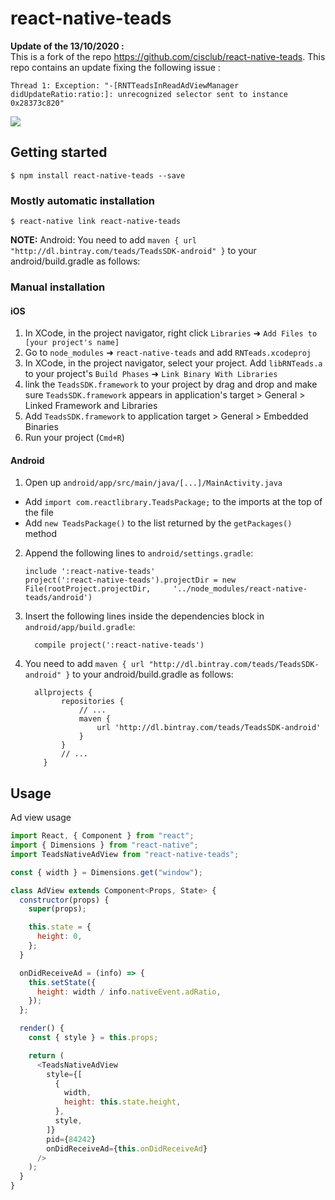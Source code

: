 # react-native-teads
**Update of the 13/10/2020 :**<br>
This is a fork of the repo https://github.com/cisclub/react-native-teads.
This repo contains an update fixing the following issue : 
```
Thread 1: Exception: "-[RNTTeadsInReadAdViewManager didUpdateRatio:ratio:]: unrecognized selector sent to instance 0x28373c820"
```
<img src="https://user-images.githubusercontent.com/72379154/95054911-dc21ff80-06f2-11eb-9deb-190d32f66f04.png" />


## Getting started

`$ npm install react-native-teads --save`

### Mostly automatic installation

`$ react-native link react-native-teads`

**NOTE:**
Android:
You need to add `maven { url "http://dl.bintray.com/teads/TeadsSDK-android" }` to your android/build.gradle as follows:

### Manual installation

#### iOS

1. In XCode, in the project navigator, right click `Libraries` ➜ `Add Files to [your project's name]`
2. Go to `node_modules` ➜ `react-native-teads` and add `RNTeads.xcodeproj`
3. In XCode, in the project navigator, select your project. Add `libRNTeads.a` to your project's `Build Phases` ➜ `Link Binary With Libraries`
4. link the `TeadsSDK.framework` to your project by drag and drop and make sure `TeadsSDK.framework` appears in application's target > General > Linked Framework and Libraries
5. Add `TeadsSDK.framework` to application target > General > Embedded Binaries
6. Run your project (`Cmd+R`)

#### Android

1. Open up `android/app/src/main/java/[...]/MainActivity.java`

- Add `import com.reactlibrary.TeadsPackage;` to the imports at the top of the file
- Add `new TeadsPackage()` to the list returned by the `getPackages()` method

2. Append the following lines to `android/settings.gradle`:
   ```
   include ':react-native-teads'
   project(':react-native-teads').projectDir = new File(rootProject.projectDir, 	'../node_modules/react-native-teads/android')
   ```
3. Insert the following lines inside the dependencies block in `android/app/build.gradle`:
   ```
     compile project(':react-native-teads')
   ```
4. You need to add `maven { url "http://dl.bintray.com/teads/TeadsSDK-android" }` to your android/build.gradle as follows:
   ```
     allprojects {
           repositories {
               // ...
               maven {
                   url 'http://dl.bintray.com/teads/TeadsSDK-android'
               }
           }
           // ...
       }
   ```

## Usage

Ad view usage

```javascript
import React, { Component } from "react";
import { Dimensions } from "react-native";
import TeadsNativeAdView from "react-native-teads";

const { width } = Dimensions.get("window");

class AdView extends Component<Props, State> {
  constructor(props) {
    super(props);

    this.state = {
      height: 0,
    };
  }

  onDidReceiveAd = (info) => {
    this.setState({
      height: width / info.nativeEvent.adRatio,
    });
  };

  render() {
    const { style } = this.props;

    return (
      <TeadsNativeAdView
        style={[
          {
            width,
            height: this.state.height,
          },
          style,
        ]}
        pid={84242}
        onDidReceiveAd={this.onDidReceiveAd}
      />
    );
  }
}
```
